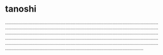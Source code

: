 # tanoshi

............................................................................................................................................................................................................................................................................................................................................................................................................................................................................................................................................................................................................................................................................................................................................................